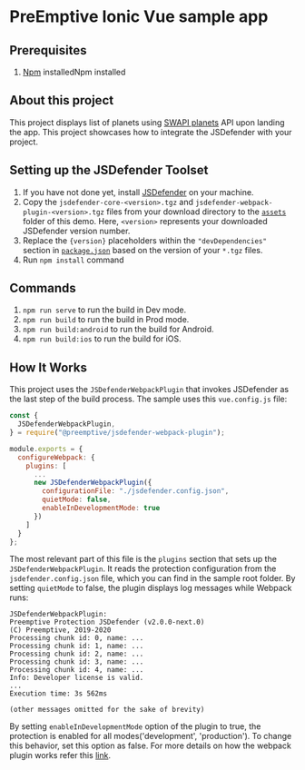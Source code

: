 # PreEmptive Ionic Vue sample app

## Prerequisites
1. [Npm](https://nodejs.org/en/download/) installedNpm installed

## About this project
This project displays list of planets using [SWAPI planets](https://swapi.dev/api/planets/?page=1) API upon landing the app. This project showcases how to integrate the JSDefender with your project.

## Setting up the JSDefender Toolset

1. If you have not done yet, install [JSDefender](https://www.preemptive.com/products/jsdefender/downloads) on your machine.
2. Copy the `jsdefender-core-<version>.tgz` and `jsdefender-webpack-plugin-<version>.tgz` files from your download directory to the [`assets`](assets/) folder of this demo. Here, `<version>` represents your downloaded JSDefender version number.
3. Replace the `{version}` placeholders within the `"devDependencies"` section in [`package.json`](package.json) based on the version of your `*.tgz` files.
4. Run `npm install` command
## Commands
1. `npm run serve` to run the build in Dev mode.
2. `npm run build` to run the build in Prod mode.
3. `npm run build:android` to run the build for Android.
4. `npm run build:ios` to run the build for iOS.

## How It Works

This project uses the `JSDefenderWebpackPlugin` that invokes JSDefender as the last step of the build process. The sample uses this `vue.config.js` file:

```javascript
const {
  JSDefenderWebpackPlugin,
} = require("@preemptive/jsdefender-webpack-plugin");

module.exports = {
  configureWebpack: {
    plugins: [
      ...
      new JSDefenderWebpackPlugin({
        configurationFile: "./jsdefender.config.json",
        quietMode: false,
        enableInDevelopmentMode: true
      })
    ]
  }
};
```

The most relevant part of this file is the `plugins` section that sets up the `JSDefenderWebpackPlugin`. It reads the protection configuration from the `jsdefender.config.json` file, which you can find in the sample root folder. By setting `quietMode` to false, the plugin displays log messages while Webpack runs:

```
JSDefenderWebpackPlugin:
Preemptive Protection JSDefender (v2.0.0-next.0)
(C) Preemptive, 2019-2020
Processing chunk id: 0, name: ...
Processing chunk id: 1, name: ...
Processing chunk id: 2, name: ...
Processing chunk id: 3, name: ...
Processing chunk id: 4, name: ...
Info: Developer license is valid.
...
Execution time: 3s 562ms

(other messages omitted for the sake of brevity)
```

By setting `enableInDevelopmentMode` option of the plugin to true, the protection is enabled for all modes('development', 'production'). To change this behavior, set this option as false. For more details on how the webpack plugin works refer this [link](https://www.preemptive.com/jsdefender/userguide/en/webpack_plugin.html).